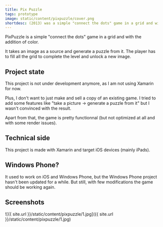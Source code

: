 ```yaml
---
title: Pix Puzzle
tags: prototype
image: static/content/pixpuzzle/cover.png
shortdesc: (2013) was a simple "connect the dots" game in a grid and with the addition of color
---
```


PixPuzzle is a simple "connect the dots" game in a grid and with the addition of color.

It takes an image as a source and generate a puzzle from it. The player has to fill all the grid to complete the level and unlock a new image.

## Project state

This project is not under development anymore, as I am not using Xamarin for now.

Plus, I don't want to just make and sell a copy of an existing game. I tried to add some features like "take a picture -> generate a puzzle from it" but I wasn't convinced with the result.

Apart from that, the game is pretty functionnal (but not optimized at all and with some render issues).

## Technical side

This project is made with Xamarin and target iOS devices (mainly iPads).

## Windows Phone?

It used to work on iOS and Windows Phone, but the Windows Phone project hasn't been updated for a while. But still, with few modifications the game should be working again.

## Screenshots

![{{ site.url }}/static/content/pixpuzzle/1.jpg]({{ site.url }}/static/content/pixpuzzle/1.jpg)
